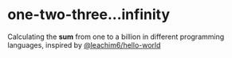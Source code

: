 one-two-three...infinity
========================

Calculating the **sum** from one to a billion in different programming languages, inspired by [@leachim6/hello-world](https://github.com/leachim6/hello-world)

